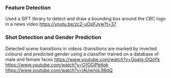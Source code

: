 ### Feature Detection
Used a SIFT library to detect and draw a bounding box around the CBC logo in a news video
https://youtu.be/zc2-uOpFJyw?t=37

### Shot Detection and Gender Prediction
Detected scene transitions in videos (transitions are marked by inverted colours) and predicted gender using a classifier trained on a database of male and female faces
https://www.youtube.com/watch?v=GoaIg-DQoYk
https://www.youtube.com/watch?v=O1GGlPbtIqk
https://www.youtube.com/watch?v=lAUwnoL98dQ
